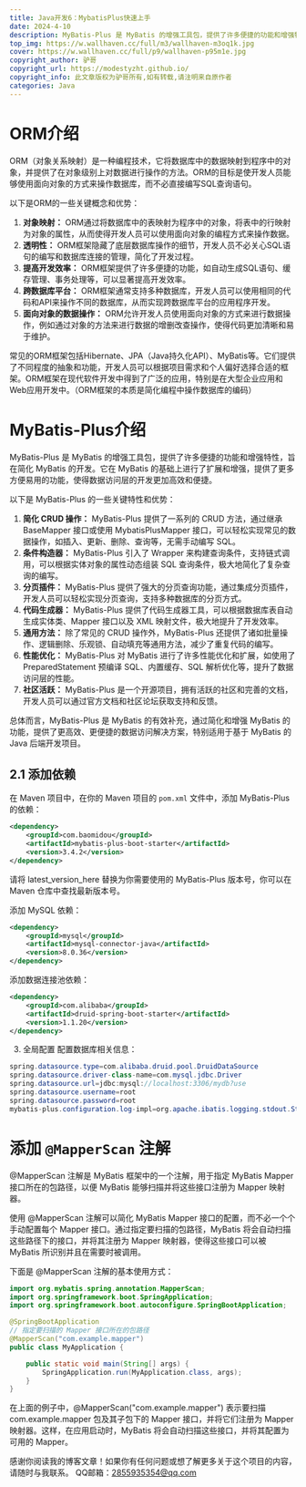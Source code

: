 ```yaml
---
title: Java开发6：MybatisPlus快速上手
date: 2024-4-10
description: MyBatis-Plus 是 MyBatis 的增强工具包，提供了许多便捷的功能和增强特性，旨在简化 MyBatis 的开发。
top_img: https://w.wallhaven.cc/full/m3/wallhaven-m3oq1k.jpg
cover: https://w.wallhaven.cc/full/p9/wallhaven-p95m1e.jpg
copyright_author: 驴哥
copyright_url: https://modestyzht.github.io/
copyright_info: 此文章版权为驴哥所有,如有转载,请注明来自原作者
categories: Java
---
```


# ORM介绍

ORM（对象关系映射）是一种编程技术，它将数据库中的数据映射到程序中的对象，并提供了在对象级别上对数据进行操作的方法。ORM的目标是使开发人员能够使用面向对象的方式来操作数据库，而不必直接编写SQL查询语句。

以下是ORM的一些关键概念和优势：
1. **对象映射：** ORM通过将数据库中的表映射为程序中的对象，将表中的行映射为对象的属性，从而使得开发人员可以使用面向对象的编程方式来操作数据。
2. **透明性：** ORM框架隐藏了底层数据库操作的细节，开发人员不必关心SQL语句的编写和数据库连接的管理，简化了开发过程。
3. **提高开发效率：** ORM框架提供了许多便捷的功能，如自动生成SQL语句、缓存管理、事务处理等，可以显著提高开发效率。
4. **跨数据库平台：** ORM框架通常支持多种数据库，开发人员可以使用相同的代码和API来操作不同的数据库，从而实现跨数据库平台的应用程序开发。
5. **面向对象的数据操作：** ORM允许开发人员使用面向对象的方式来进行数据操作，例如通过对象的方法来进行数据的增删改查操作，使得代码更加清晰和易于维护。

常见的ORM框架包括Hibernate、JPA（Java持久化API）、MyBatis等。它们提供了不同程度的抽象和功能，开发人员可以根据项目需求和个人偏好选择合适的框架。ORM框架在现代软件开发中得到了广泛的应用，特别是在大型企业应用和Web应用开发中。（ORM框架的本质是简化编程中操作数据库的编码）


# MyBatis-Plus介绍

MyBatis-Plus 是 MyBatis 的增强工具包，提供了许多便捷的功能和增强特性，旨在简化 MyBatis 的开发。它在 MyBatis 的基础上进行了扩展和增强，提供了更多方便易用的功能，使得数据访问层的开发更加高效和便捷。

以下是 MyBatis-Plus 的一些关键特性和优势：
1. **简化 CRUD 操作：** MyBatis-Plus 提供了一系列的 CRUD 方法，通过继承 BaseMapper 接口或使用 MybatisPlusMapper 接口，可以轻松实现常见的数据操作，如插入、更新、删除、查询等，无需手动编写 SQL。
2. **条件构造器：** MyBatis-Plus 引入了 Wrapper 来构建查询条件，支持链式调用，可以根据实体对象的属性动态组装 SQL 查询条件，极大地简化了复杂查询的编写。
3. **分页插件：** MyBatis-Plus 提供了强大的分页查询功能，通过集成分页插件，开发人员可以轻松实现分页查询，支持多种数据库的分页方式。
4. **代码生成器：** MyBatis-Plus 提供了代码生成器工具，可以根据数据库表自动生成实体类、Mapper 接口以及 XML 映射文件，极大地提升了开发效率。
5. **通用方法：** 除了常见的 CRUD 操作外，MyBatis-Plus 还提供了诸如批量操作、逻辑删除、乐观锁、自动填充等通用方法，减少了重复代码的编写。
6. **性能优化：** MyBatis-Plus 对 MyBatis 进行了许多性能优化和扩展，如使用了 PreparedStatement 预编译 SQL、内置缓存、SQL 解析优化等，提升了数据访问层的性能。
7. **社区活跃：** MyBatis-Plus 是一个开源项目，拥有活跃的社区和完善的文档，开发人员可以通过官方文档和社区论坛获取支持和反馈。

总体而言，MyBatis-Plus 是 MyBatis 的有效补充，通过简化和增强 MyBatis 的功能，提供了更高效、更便捷的数据访问解决方案，特别适用于基于 MyBatis 的 Java 后端开发项目。

## 2.1 添加依赖

在 Maven 项目中，在你的 Maven 项目的 `pom.xml` 文件中，添加 MyBatis-Plus 的依赖：

```xml
<dependency>
    <groupId>com.baomidou</groupId>
    <artifactId>mybatis-plus-boot-starter</artifactId>
    <version>3.4.2</version>
</dependency>
```
请将 latest_version_here 替换为你需要使用的 MyBatis-Plus 版本号，你可以在 Maven 仓库中查找最新版本号。

添加 MySQL 依赖：
```xml
<dependency>
    <groupId>mysql</groupId>
    <artifactId>mysql-connector-java</artifactId>
    <version>8.0.36</version>
</dependency>
```
添加数据连接池依赖：
```xml
<dependency>
    <groupId>com.alibaba</groupId>
    <artifactId>druid-spring-boot-starter</artifactId>
    <version>1.1.20</version>
</dependency>
```
3. 全局配置
配置数据库相关信息：
```java
spring.datasource.type=com.alibaba.druid.pool.DruidDataSource
spring.datasource.driver-class-name=com.mysql.jdbc.Driver
spring.datasource.url=jdbc:mysql://localhost:3306/mydb?use
spring.datasource.username=root
spring.datasource.password=root
mybatis-plus.configuration.log-impl=org.apache.ibatis.logging.stdout.StdOutImpl
```

# 添加 `@MapperScan` 注解

@MapperScan 注解是 MyBatis 框架中的一个注解，用于指定 MyBatis Mapper 接口所在的包路径，以便 MyBatis 能够扫描并将这些接口注册为 Mapper 映射器。

使用 @MapperScan 注解可以简化 MyBatis Mapper 接口的配置，而不必一个个手动配置每个 Mapper 接口。通过指定要扫描的包路径，MyBatis 将会自动扫描这些路径下的接口，并将其注册为 Mapper 映射器，使得这些接口可以被 MyBatis 所识别并且在需要时被调用。

下面是 @MapperScan 注解的基本使用方式：
```java
import org.mybatis.spring.annotation.MapperScan;
import org.springframework.boot.SpringApplication;
import org.springframework.boot.autoconfigure.SpringBootApplication;

@SpringBootApplication
// 指定要扫描的 Mapper 接口所在的包路径
@MapperScan("com.example.mapper")
public class MyApplication {

    public static void main(String[] args) {
        SpringApplication.run(MyApplication.class, args);
    }
}
```
在上面的例子中，@MapperScan("com.example.mapper") 表示要扫描 com.example.mapper 包及其子包下的 Mapper 接口，并将它们注册为 Mapper 映射器。这样，在应用启动时，MyBatis 将会自动扫描这些接口，并将其配置为可用的 Mapper。



感谢你阅读我的博客文章！如果你有任何问题或想了解更多关于这个项目的内容，请随时与我联系。
QQ邮箱：2855935354@qq.com